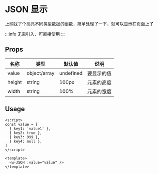 # JSON 显示

上网找了个高亮不同类型数据的函数，简单处理了一下，就可以显示在页面上了

:::info
无需引入，可直接使用
:::

## Props

| 名称   | 类型         | 默认值    | 说明       |
| ------ | ------------ | --------- | ---------- |
| value  | object/array | undefined | 要显示的值 |
| height | string       | 100px     | 元素的高度 |
| width  | string       | 100%      | 元素的宽度 |

## Usage

```vue
<script>
const value = [
  { key1: 'value1' },
  { key2: true },
  { key3: 999 },
  { key4: null },
]
</script>

<template>
  <w-JSON :value="value" />
</template>
```
